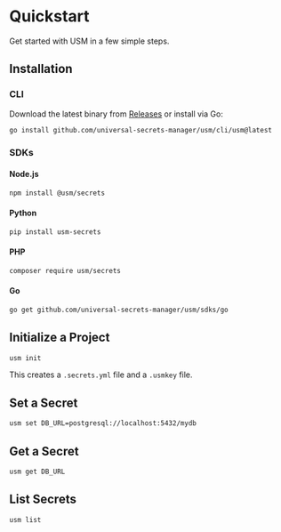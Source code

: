 # Quickstart

Get started with USM in a few simple steps.

## Installation

### CLI

Download the latest binary from [Releases](https://github.com/universal-secrets-manager/usm/releases) or install via Go:

```bash
go install github.com/universal-secrets-manager/usm/cli/usm@latest
```

### SDKs

#### Node.js

```bash
npm install @usm/secrets
```

#### Python

```bash
pip install usm-secrets
```

#### PHP

```bash
composer require usm/secrets
```

#### Go

```bash
go get github.com/universal-secrets-manager/usm/sdks/go
```

## Initialize a Project

```bash
usm init
```

This creates a `.secrets.yml` file and a `.usmkey` file.

## Set a Secret

```bash
usm set DB_URL=postgresql://localhost:5432/mydb
```

## Get a Secret

```bash
usm get DB_URL
```

## List Secrets

```bash
usm list
```